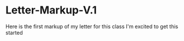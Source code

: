 # Letter-Markup-V.1
Here is the first markup of my letter for this class
I'm excited to get this started
